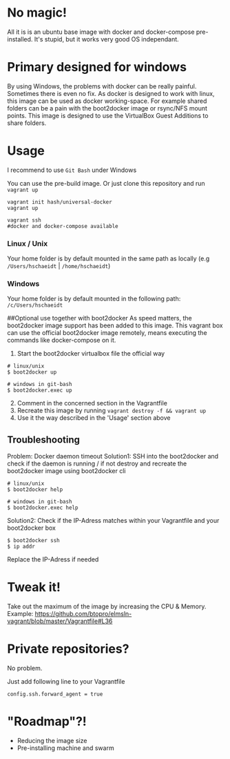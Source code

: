 # No magic!
All it is is an ubuntu base image with docker and docker-compose pre-installed. It's stupid, but it works very good OS independant.

# Primary designed for windows
By using Windows, the problems with docker can be really painful. Sometimes there is even no fix. As docker is designed to work with linux, this image can be used as docker working-space.
For example shared folders can be a pain with the boot2docker image or rsync/NFS mount points. This image is designed to use the VirtualBox Guest Additions to share folders.

# Usage
I recommend to use `Git Bash` under Windows

You can use the pre-build image. Or just clone this repository and run `vagrant up`

```
vagrant init hash/universal-docker
vagrant up

vagrant ssh
#docker and docker-compose available

```

### Linux / Unix
Your home folder is by default mounted in the same path as locally (e.g `/Users/hschaeidt` | `/home/hschaeidt`)

### Windows
Your home folder is by default mounted in the following path: `/c/Users/hschaeidt`

##Optional use together with boot2docker
As speed matters, the boot2docker image support has been added to this image. This vagrant box can use the official boot2docker image remotely, means executing the commands like docker-compose on it.

1. Start the boot2docker virtualbox file the official way
```
# linux/unix
$ boot2docker up

# windows in git-bash
$ boot2docker.exec up
```

2. Comment in the concerned section in the Vagrantfile
3. Recreate this image by running `vagrant destroy -f && vagrant up`
4. Use it the way described in the 'Usage' section above

## Troubleshooting
Problem: Docker daemon timeout
Solution1: SSH into the boot2docker and check if the daemon is running / if not destroy and recreate the boot2docker image using boot2docker cli
```
# linux/unix
$ boot2docker help

# windows in git-bash
$ boot2docker.exec help
```

Solution2: Check if the IP-Adress matches within your Vagrantfile and your boot2docker box
```
$ boot2docker ssh
$ ip addr
```

Replace the IP-Adress if needed

# Tweak it!
Take out the maximum of the image by increasing the CPU & Memory.
Example:
https://github.com/btopro/elmsln-vagrant/blob/master/Vagrantfile#L36

# Private repositories?
No problem.

Just add following line to your Vagrantfile

```
config.ssh.forward_agent = true
```

# "Roadmap"?!

- Reducing the image size
- Pre-installing machine and swarm